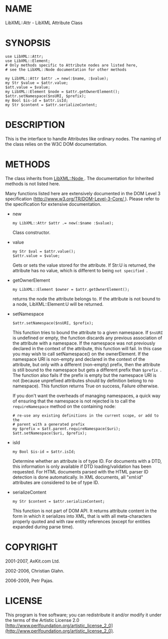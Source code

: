 NAME
====

LibXML::Attr - LibXML Attribute Class

SYNOPSIS
========

    use LibXML::Attr;
    use LibXML::Element;
    # Only methods specific to Attribute nodes are listed here,
    # see the LibXML::Node documentation for other methods

    my LibXML::Attr $attr .= new(:$name, :$value);
    my Str $value = $attr.value;
    $att.value = $value;
    my LibXML::Element $node = $attr.getOwnerElement();
    $attr.setNamespace($nsURI, $prefix);
    my Bool $is-id = $attr.isId;
    my Str $content = $attr.serializeContent;

DESCRIPTION
===========

This is the interface to handle Attributes like ordinary nodes. The naming of the class relies on the W3C DOM documentation.

METHODS
=======

The class inherits from [LibXML::Node ](LibXML::Node ). The documentation for Inherited methods is not listed here.

Many functions listed here are extensively documented in the DOM Level 3 specification ([http://www.w3.org/TR/DOM-Level-3-Core/ ](http://www.w3.org/TR/DOM-Level-3-Core/ )). Please refer to the specification for extensive documentation.

  * new

        my LibXML::Attr $attr .= new(:$name :$value);

    Class constructor.

  * value

        my Str $val = $attr.value();
        $attr.value = $value;

    Gets or sets the value stored for the attribute. If Str:U is returned, the attribute has no value, which is different to being `not specified `.

  * getOwnerElement

        my LibXML::Element $owner = $attr.getOwnerElement();

    returns the node the attribute belongs to. If the attribute is not bound to a node, LibXML::Element:U will be returned.

  * setNamespace

        $attr.setNamespace($nsURI, $prefix);

    This function tries to bound the attribute to a given namespace. If `$nsURI ` is undefined or empty, the function discards any previous association of the attribute with a namespace. If the namespace was not previously declared in the context of the attribute, this function will fail. In this case you may wish to call setNamespace() on the ownerElement. If the namespace URI is non-empty and declared in the context of the attribute, but only with a different (non-empty) prefix, then the attribute is still bound to the namespace but gets a different prefix than `$prefix `. The function also fails if the prefix is empty but the namespace URI is not (because unprefixed attributes should by definition belong to no namespace). This function returns True on success, Failure otherwise.

    If you don't want the overheads of managing namespaces, a quick way of ensuring that the namespace is not rejected is to call the `requireNamespace` method on the containing node:

        # re-use any existing definitions in the current scope, or add to the
        # parent with a generated prefix
        my $prefix = $att.parent.requireNamespace($uri);
        $att.setNamespace($uri, $prefix);

  * isId

        my Bool $is-id = $attr.isId;

    Determine whether an attribute is of type ID. For documents with a DTD, this information is only available if DTD loading/validation has been requested. For HTML documents parsed with the HTML parser ID detection is done automatically. In XML documents, all "xml:id" attributes are considered to be of type ID.

  * serializeContent

        my Str $content = $attr.serializeContent;

    This function is not part of DOM API. It returns attribute content in the form in which it serializes into XML, that is with all meta-characters properly quoted and with raw entity references (except for entities expanded during parse time).

COPYRIGHT
=========

2001-2007, AxKit.com Ltd.

2002-2006, Christian Glahn.

2006-2009, Petr Pajas.

LICENSE
=======

This program is free software; you can redistribute it and/or modify it under the terms of the Artistic License 2.0 [http://www.perlfoundation.org/artistic_license_2_0](http://www.perlfoundation.org/artistic_license_2_0).

